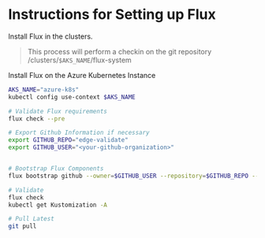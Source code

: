 # Instructions for Setting up Flux

Install Flux in the clusters.
> This process will perform a checkin on the git repository /clusters/`$AKS_NAME`/flux-system

Install Flux on the Azure Kubernetes Instance

```bash
AKS_NAME="azure-k8s"
kubectl config use-context $AKS_NAME

# Validate Flux requirements
flux check --pre

# Export Github Information if necessary
export GITHUB_REPO="edge-validate"
export GITHUB_USER="<your-github-organization>"


# Bootstrap Flux Components
flux bootstrap github --owner=$GITHUB_USER --repository=$GITHUB_REPO --branch=main --path=./clusters/$AKS_NAME

# Validate
flux check
kubectl get Kustomization -A

# Pull Latest
git pull
```
